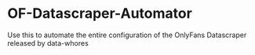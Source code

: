 # OF-Datascraper-Automator
Use this to automate the entire configuration of the OnlyFans Datascraper released by data-whores
